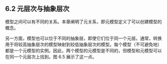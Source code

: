 ## 6.2 元层次与抽象层次
模型之间可以有不同的关系。本章阐明了元关系，即元模型定义了可以创建模型的概念。

另一方面，模型也可以位于不同的抽象层，即使它们位于同一个元层。通常，转换用于将较高抽象层次的模型映射到较低抽象层次的模型。每个模型（不可避免地）都是一个元模型的实例。因此，两个模型的元模型是不同的，但模型和元模型可以在同一个元层次上找到。图 6.5 展示了这一点。
